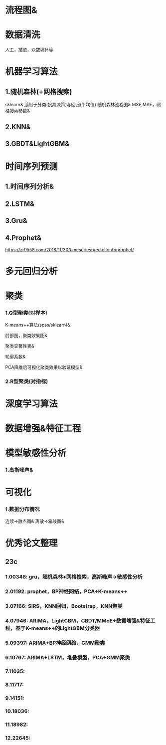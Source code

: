 # 流程图&


# 数据清洗

人工，插值，众数填补等



# 机器学习算法

## 1.随机森林(+网格搜索)
sklearn&
适用于分类(投票决策)与回归(平均值)
随机森林流程图&
MSE,MAE，网格搜索参数&

## 2.KNN&

## 3.GBDT&LightGBM&


# 时间序列预测

## 1.时间序列分析&

## 2.LSTM&

## 3.Gru&

## 4.Prophet&

https://zr9558.com/2018/11/30/timeseriespredictionfbprophet/



# 多元回归分析



# 聚类

### 1.Q型聚类(对样本)
K-means++算法(spss/sklearn)&

肘部图，聚类效果图&

聚类显著性表&

轮廓系数&

PCA降维后可视化聚类效果以验证模型&
### 2.R型聚类(对指标)


# 深度学习算法



# 数据增强&特征工程


# 模型敏感性分析

### 1.高斯噪声&


# 可视化

### 1.数据分布情况

连续->散点图&   离散->箱线图&



# 优秀论文整理

## 23c

### 1.00348: gru，随机森林+网格搜索，高斯噪声->敏感性分析
### 2.01192: prophet，BP神经网络，PCA+K-means++
### 3.07166: SIRS，KNN回归，Bootstrap，KNN聚类
### 4.07946: ARIMA，LightGBM，GBDT/MMoE+数据增强&特征工程，基于K-means++的LightGBM分类器
### 5.09397: ARIMA+BP神经网络，GMM聚类
### 6.10767: ARIMA+LSTM，堆叠模型，PCA+GMM聚类
### 7.11035: 
### 8.11717: 
### 9.14151: 
### 10.18036: 
### 11.18982: 
### 12.22645: 